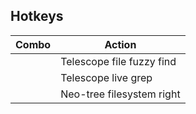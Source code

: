 ## Hotkeys
| Combo |           Action           |
| ----- |           ------           |
| <C-f> |  Telescope file fuzzy find |
| <C-g> |     Telescope live grep    |
| <C-o> |  Neo-tree filesystem right |
